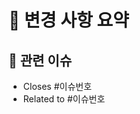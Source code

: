 # 📄 변경 사항 요약
<!-- 무엇을 변경했는지 간단히 설명해 주세요 -->

## 🔗 관련 이슈
<!-- 관련된 이슈가 있다면 연결해 주세요 -->
- Closes #이슈번호
- Related to #이슈번호